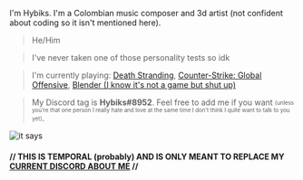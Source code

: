 I'm Hybiks. I'm a Colombian music composer and 3d artist (not confident about coding so it isn't mentioned here). 

> He/Him

> I've never taken one of those personality tests so idk 

> I'm currently playing: [Death Stranding](https://store.steampowered.com/app/1850570/DEATH_STRANDING_DIRECTORS_CUT/), [Counter-Strike: Global Offensive](https://store.steampowered.com/app/730/CounterStrike_Global_Offensive/), [Blender (I know it's not a game but shut up)](https://store.steampowered.com/app/365670/Blender/)

> My Discord tag is __Hybiks#8952__. Feel free to add me if you want <sub><sup>(unless you're that one person I really hate and love at the same time I don't think I quite want to talk to you yet)</sup></sub>.

![it says](https://media.discordapp.net/attachments/943268694778322944/970164986649382952/under_construction.png)

 #### // THIS IS TEMPORAL (probably) AND IS ONLY MEANT TO REPLACE MY [CURRENT DISCORD ABOUT ME](https://media.discordapp.net/attachments/850160961863942174/970158412820271174/unknown.png) // 
